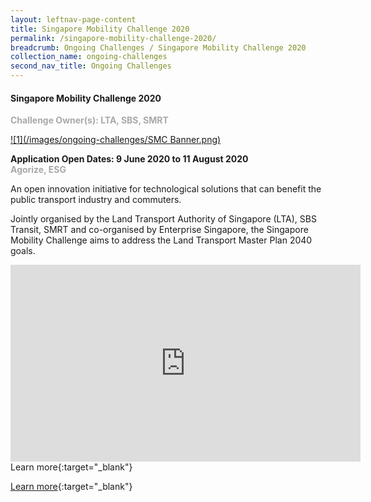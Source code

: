 ```yaml
---
layout: leftnav-page-content
title: Singapore Mobility Challenge 2020
permalink: /singapore-mobility-challenge-2020/
breadcrumb: Ongoing Challenges / Singapore Mobility Challenge 2020
collection_name: ongoing-challenges
second_nav_title: Ongoing Challenges
---
```


#### Singapore Mobility Challenge 2020

<font color="#a9a9a9"><b>Challenge Owner(s): LTA, SBS, SMRT </b></font>

[![1](/images/ongoing-challenges/SMC Banner.png)](https://www.sgmobilitychallenge.com/)

**Application Open Dates: 9 June 2020 to 11 August 2020**<br>
<font color=" #a9a9a9"><b>Agorize, ESG</b></font>

An open innovation initiative for technological solutions that can benefit the public transport industry and commuters.
 
Jointly organised by the Land Transport Authority of Singapore (LTA), SBS Transit, SMRT and co-organised by Enterprise Singapore, the Singapore Mobility Challenge aims to address the Land Transport Master Plan 2040 goals.

<div class="bp-youtube">
<iframe width="560" height="315" src="https://www.youtube.com/embed/0QtVtgNWfYg" frameborder="0" allow="accelerometer; autoplay; encrypted-media; gyroscope; picture-in-picture" allowfullscreen></iframe>
Learn more{:target="_blank"}
 </div>

[Learn more](https://www.sgmobilitychallenge.com/){:target="_blank"}
